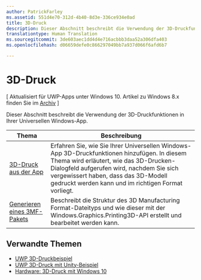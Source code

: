 ```yaml
---
author: PatrickFarley
ms.assetid: 551d4e70-312d-4b40-8d3e-336ce934e0ad
title: 3D-Druck
description: Dieser Abschnitt beschreibt die Verwendung der 3D-Druckfunktionen in Ihrer Universellen Windows-App.
translationtype: Human Translation
ms.sourcegitcommit: 3de603aec1dd4d4e716acbbb3daa52a306dfa403
ms.openlocfilehash: d06659defe0c866297049bb7a937d066f6afd6b7

---
```

# 3D-Druck

\[ Aktualisiert für UWP-Apps unter Windows 10. Artikel zu Windows 8.x finden Sie im [Archiv](http://go.microsoft.com/fwlink/p/?linkid=619132) \]

Dieser Abschnitt beschreibt die Verwendung der 3D-Druckfunktionen in Ihrer Universellen Windows-App.

| Thema | Beschreibung | 
|-------|-------------|
| [3D-Druck aus der App](3d-print-from-app.md) | Erfahren Sie, wie Sie Ihrer Universellen Windows-App 3D-Druckfunktionen hinzufügen. In diesem Thema wird erläutert, wie das 3D-Drucken-Dialogfeld aufgerufen wird, nachdem Sie sich vergewissert haben, dass das 3D-Modell gedruckt werden kann und im richtigen Format vorliegt. |
| [Generieren eines 3MF-Pakets](generate-3mf.md) | Beschreibt die Struktur des 3D Manufacturing Format-Dateityps und wie dieser mit der Windows.Graphics.Printing3D-API erstellt und bearbeitet werden kann. |

## Verwandte Themen

* [UWP 3D-Druckbeispiel](https://github.com/Microsoft/Windows-universal-samples/tree/master/Samples/3DPrinting)
* [UWP 3D-Druck mit Unity-Beispiel](https://github.com/Microsoft/Windows-universal-samples/tree/master/Samples/3DPrintingFromUnity)
* [Hardware: 3D-Druck mit Windows 10](https://msdn.microsoft.com/windows/hardware/bg183398.aspx)
 




<!--HONumber=Jul16_HO2-->



